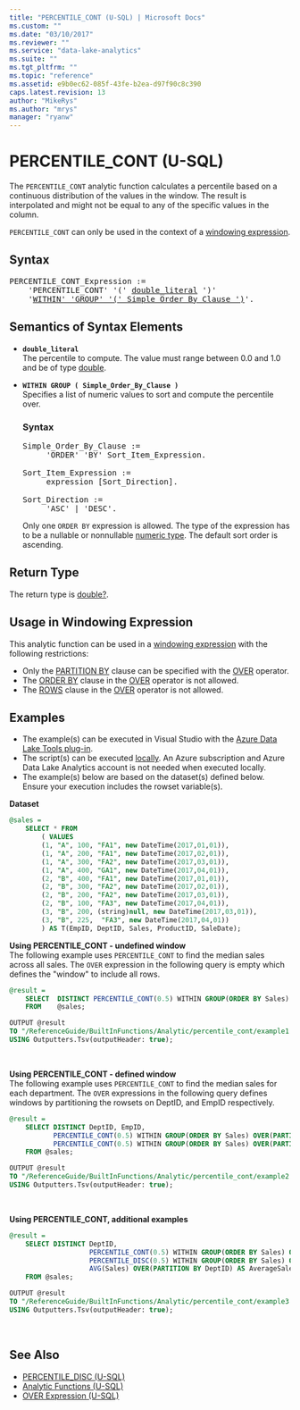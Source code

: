 ```yaml
---
title: "PERCENTILE_CONT (U-SQL) | Microsoft Docs"
ms.custom: ""
ms.date: "03/10/2017"
ms.reviewer: ""
ms.service: "data-lake-analytics"
ms.suite: ""
ms.tgt_pltfrm: ""
ms.topic: "reference"
ms.assetid: e9b0ec62-085f-43fe-b2ea-d97f90c8c390
caps.latest.revision: 13
author: "MikeRys"
ms.author: "mrys"
manager: "ryanw"
---
```


# PERCENTILE_CONT (U-SQL)
The `PERCENTILE_CONT` analytic function calculates a percentile based on a continuous distribution of the values in the window. The result is interpolated and might not be equal to any of the specific values in the column.  

`PERCENTILE_CONT` can only be used in the context of a [windowing expression](over-expression-u-sql.md). 

## Syntax
<pre>
PERCENTILE_CONT_Expression := 
    'PERCENTILE_CONT' '(' <a href="#dbl_lit">double_literal</a> ')'
    '<a href="#wg_soc">WITHIN' 'GROUP' '(' Simple_Order_By_Clause ')</a>'.
</pre>
   
## Semantics of Syntax Elements 
* <a name="dbl_lit"></a>**`double_literal`**     
The percentile to compute. The value must range between 0.0 and 1.0 and be of type [double](numeric-types-and-literals.md). 

* <a name="wg_soc"></a>**`WITHIN GROUP ( Simple_Order_By_Clause )`**  
  Specifies a list of numeric values to sort and compute the percentile over.  

  ### Syntax
  <pre>
  Simple_Order_By_Clause :=  
       'ORDER' 'BY' Sort_Item_Expression.<br />
  Sort_Item_Expression :=     
       expression [Sort_Direction].<br />
  Sort_Direction :=
       'ASC' | 'DESC'.
  </pre>

  Only one `ORDER BY` expression is allowed. The type of the expression has to be a nullable or nonnullable [numeric type](numeric-types-and-literals.md). The default sort order is ascending. 

## Return Type 
The return type is [double?](numeric-types-and-literals.md). 

## Usage in Windowing Expression 
This analytic function can be used in a [windowing expression](over-expression-u-sql.md) with the following restrictions: 
* Only the [PARTITION BY](over-expression-u-sql.md#OPBC) clause can be specified with the [OVER](over-expression-u-sql.md) operator. 
* The [ORDER BY](over-expression-u-sql.md#OBC) clause in the [OVER](over-expression-u-sql.md) operator is not allowed. 
* The [ROWS](over-expression-u-sql.md#row_cla) clause in the [OVER](over-expression-u-sql.md) operator is not allowed. 

## Examples
- The example(s) can be executed in Visual Studio with the [Azure Data Lake Tools plug-in](https://www.microsoft.com/download/details.aspx?id=49504).  
- The script(s) can be executed [locally](https://docs.microsoft.com/azure/data-lake-analytics/data-lake-analytics-data-lake-tools-local-run).  An Azure subscription and Azure Data Lake Analytics account is not needed when executed locally.
- The example(s) below are based on the dataset(s) defined below.  Ensure your execution includes the rowset variable(s).

**Dataset**   
```sql
@sales = 
    SELECT * FROM 
        ( VALUES
        (1, "A", 100, "FA1", new DateTime(2017,01,01)),
        (1, "A", 200, "FA1", new DateTime(2017,02,01)),
        (1, "A", 300, "FA2", new DateTime(2017,03,01)),
        (1, "A", 400, "GA1", new DateTime(2017,04,01)),
        (2, "B", 400, "FA1", new DateTime(2017,01,01)),
        (2, "B", 300, "FA2", new DateTime(2017,02,01)),
        (2, "B", 200, "FA2", new DateTime(2017,03,01)),
        (2, "B", 100, "FA3", new DateTime(2017,04,01)),
        (3, "B", 200, (string)null, new DateTime(2017,03,01)),
        (3, "B", 225,  "FA3", new DateTime(2017,04,01))
        ) AS T(EmpID, DeptID, Sales, ProductID, SaleDate);
```

**Using PERCENTILE_CONT - undefined window**   
The following example uses `PERCENTILE_CONT` to find the median sales across all sales.
The `OVER` expression in the following query is empty which defines the "window" to include all rows. 
```sql
@result =
    SELECT  DISTINCT PERCENTILE_CONT(0.5) WITHIN GROUP(ORDER BY Sales) OVER() AS MedianContSales
    FROM    @sales;

OUTPUT @result
TO "/ReferenceGuide/BuiltInFunctions/Analytic/percentile_cont/example1.txt"
USING Outputters.Tsv(outputHeader: true);
```
<br />


**Using PERCENTILE_CONT - defined window**   
The following example uses `PERCENTILE_CONT` to find the median sales for each department.
The `OVER` expressions in the following query defines windows by partitioning the rowsets on DeptID, and EmpID respectively.
```sql
@result =
    SELECT DISTINCT DeptID, EmpID,
           PERCENTILE_CONT(0.5) WITHIN GROUP(ORDER BY Sales) OVER(PARTITION BY DeptID) AS MedianContSalesByDeptID,
           PERCENTILE_CONT(0.5) WITHIN GROUP(ORDER BY Sales) OVER(PARTITION BY EmpID) AS MedianContSalesByEmpID
    FROM @sales;

OUTPUT @result
TO "/ReferenceGuide/BuiltInFunctions/Analytic/percentile_cont/example2.txt"
USING Outputters.Tsv(outputHeader: true);
```
<br />


**Using PERCENTILE_CONT, additional examples**    
```sql
@result =
    SELECT DISTINCT DeptID,
                    PERCENTILE_CONT(0.5) WITHIN GROUP(ORDER BY Sales) OVER(PARTITION BY DeptID) AS MedianContSalesByDeptID,
                    PERCENTILE_DISC(0.5) WITHIN GROUP(ORDER BY Sales) OVER(PARTITION BY DeptID) AS MedianDiscSalesByDeptID,
                    AVG(Sales) OVER(PARTITION BY DeptID) AS AverageSaleByDeptID
    FROM @sales;

OUTPUT @result
TO "/ReferenceGuide/BuiltInFunctions/Analytic/percentile_cont/example3.txt"
USING Outputters.Tsv(outputHeader: true);
```
<br />


## See Also 
* [PERCENTILE_DISC (U-SQL)](percentile-disc-u-sql.md)
* [Analytic Functions (U-SQL)](analytic-functions-u-sql.md)  
* [OVER Expression (U-SQL)](over-expression-u-sql.md) 
